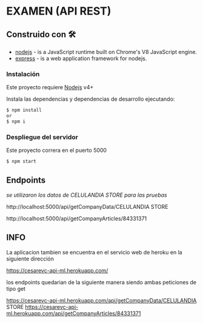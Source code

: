 # EXAMEN (API REST)

## Construido con 🛠️

* [nodejs](https://nodejs.org/es/) - is a JavaScript runtime built on Chrome's V8 JavaScript engine.
* [express](https://expressjs.com/es/) - is a web application framework for nodejs.

### Instalación 

Este proyecto requiere [Nodejs](https://nodejs.org/) v4+ 

Instala las dependencias y dependencias de desarrollo ejecutando:

```sh
$ npm install
or
$ npm i
```


### Despliegue del servidor 
Este proyecto correra en el puerto 5000

```sh
$ npm start
```
## Endpoints

_se utilizaron los datos de CELULANDIA STORE para las pruebas_

http://localhost:5000/api/getCompanyData/CELULANDIA STORE

http://localhost:5000/api/getCompanyArticles/84331371

## INFO

La aplicacion tambien se encuentra en el servicio web de heroku en la siguiente dirección

https://cesarevc-api-ml.herokuapp.com/

los endpoints quedarian de la siguiente manera siendo ambas peticiones de tipo get

https://cesarevc-api-ml.herokuapp.com/api/getCompanyData/CELULANDIA STORE
https://cesarevc-api-ml.herokuapp.com/api/getCompanyArticles/84331371